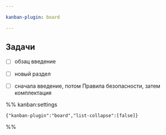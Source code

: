 ```yaml
---

kanban-plugin: board

---
```


## Задачи

- [ ] обзац введение
- [ ] новый раздел
- [ ] сначала введение, потом Правила безопасности, затем комплектация




%% kanban:settings
```
{"kanban-plugin":"board","list-collapse":[false]}
```
%%